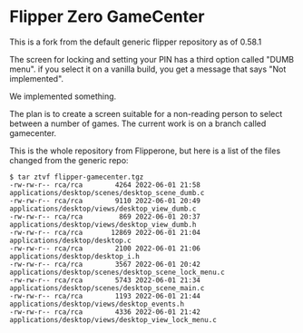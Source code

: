 # Flipper Zero GameCenter


This is a fork from the default generic flipper repository as of 0.58.1

The screen for locking and setting your PIN has a third option called "DUMB menu". if you select it on a 
vanilla build, you get a message that says "Not implemented". 

We implemented something. 

The plan is to create a screen suitable for a non-reading person to select between a number of games. 
The current work is on a branch called gamecenter. 

This is the whole repository from Flipperone, but here is a list of the files changed from the generic repo:
```
$ tar ztvf flipper-gamecenter.tgz 
-rw-rw-r-- rca/rca        4264 2022-06-01 21:58 applications/desktop/scenes/desktop_scene_dumb.c
-rw-rw-r-- rca/rca        9110 2022-06-01 20:49 applications/desktop/views/desktop_view_dumb.c
-rw-rw-r-- rca/rca         869 2022-06-01 20:37 applications/desktop/views/desktop_view_dumb.h
-rw-rw-r-- rca/rca       12869 2022-06-01 21:04 applications/desktop/desktop.c
-rw-rw-r-- rca/rca        2100 2022-06-01 21:06 applications/desktop/desktop_i.h
-rw-rw-r-- rca/rca        3567 2022-06-01 20:42 applications/desktop/scenes/desktop_scene_lock_menu.c
-rw-rw-r-- rca/rca        5743 2022-06-01 21:34 applications/desktop/scenes/desktop_scene_main.c
-rw-rw-r-- rca/rca        1193 2022-06-01 21:44 applications/desktop/views/desktop_events.h
-rw-rw-r-- rca/rca        4336 2022-06-01 21:42 applications/desktop/views/desktop_view_lock_menu.c
```
